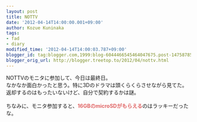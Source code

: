 ```yaml
---
layout: post
title: NOTTV
date: '2012-04-14T14:00:00.001+09:00'
author: Kozue Kuninaka
tags:
- fad
- diary
modified_time: '2012-04-14T14:00:03.787+09:00'
blogger_id: tag:blogger.com,1999:blog-6044466545464047675.post-1475878546400886234
blogger_orig_url: http://blogger.treetop.to/2012/04/nottv.html
---
```


NOTTVのモニタに参加して、今日は最終日。<br />なかなか面白かったと思う。特に3Dのドラマは頭くらくらさせながら見てた。<br />返却するのはもったいないけど、自分で契約するかは謎。<br /><br />ちなみに、モニタ参加すると、<b style="color: #e06666;">16GBのmicroSDがもらえる</b>のはラッキーだったな。